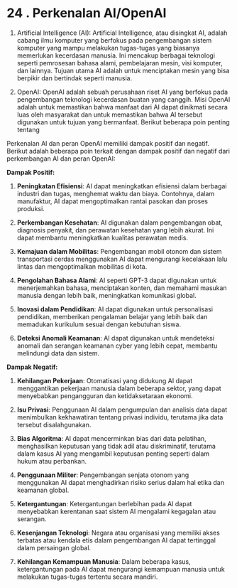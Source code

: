 # 24 . Perkenalan AI/OpenAI

1. Artificial Intelligence (AI):
   Artificial Intelligence, atau disingkat AI, adalah cabang ilmu komputer yang berfokus pada pengembangan sistem komputer yang mampu melakukan tugas-tugas yang biasanya memerlukan kecerdasan manusia. Ini mencakup berbagai teknologi seperti pemrosesan bahasa alami, pembelajaran mesin, visi komputer, dan lainnya. Tujuan utama AI adalah untuk menciptakan mesin yang bisa berpikir dan bertindak seperti manusia.

2. OpenAI:
   OpenAI adalah sebuah perusahaan riset AI yang berfokus pada pengembangan teknologi kecerdasan buatan yang canggih. Misi OpenAI adalah untuk memastikan bahwa manfaat dari AI dapat dinikmati secara luas oleh masyarakat dan untuk memastikan bahwa AI tersebut digunakan untuk tujuan yang bermanfaat. Berikut beberapa poin penting tentang

Perkenalan AI dan peran OpenAI memiliki dampak positif dan negatif. Berikut adalah beberapa poin terkait dengan dampak positif dan negatif dari perkembangan AI dan peran OpenAI:

**Dampak Positif:**

1. **Peningkatan Efisiensi**: AI dapat meningkatkan efisiensi dalam berbagai industri dan tugas, menghemat waktu dan biaya. Contohnya, dalam manufaktur, AI dapat mengoptimalkan rantai pasokan dan proses produksi.

2. **Perkembangan Kesehatan**: AI digunakan dalam pengembangan obat, diagnosis penyakit, dan perawatan kesehatan yang lebih akurat. Ini dapat membantu meningkatkan kualitas perawatan medis.

3. **Kemajuan dalam Mobilitas**: Pengembangan mobil otonom dan sistem transportasi cerdas menggunakan AI dapat mengurangi kecelakaan lalu lintas dan mengoptimalkan mobilitas di kota.

4. **Pengolahan Bahasa Alami**: AI seperti GPT-3 dapat digunakan untuk menerjemahkan bahasa, menciptakan konten, dan memahami masukan manusia dengan lebih baik, meningkatkan komunikasi global.

5. **Inovasi dalam Pendidikan**: AI dapat digunakan untuk personalisasi pendidikan, memberikan pengalaman belajar yang lebih baik dan memadukan kurikulum sesuai dengan kebutuhan siswa.

6. **Deteksi Anomali Keamanan**: AI dapat digunakan untuk mendeteksi anomali dan serangan keamanan cyber yang lebih cepat, membantu melindungi data dan sistem.

**Dampak Negatif:**

1. **Kehilangan Pekerjaan**: Otomatisasi yang didukung AI dapat menggantikan pekerjaan manusia dalam beberapa sektor, yang dapat menyebabkan pengangguran dan ketidaksetaraan ekonomi.

2. **Isu Privasi**: Penggunaan AI dalam pengumpulan dan analisis data dapat menimbulkan kekhawatiran tentang privasi individu, terutama jika data tersebut disalahgunakan.

3. **Bias Algoritma**: AI dapat mencerminkan bias dari data pelatihan, menghasilkan keputusan yang tidak adil atau diskriminatif, terutama dalam kasus AI yang mengambil keputusan penting seperti dalam hukum atau perbankan.

4. **Penggunaan Militer**: Pengembangan senjata otonom yang menggunakan AI dapat menghadirkan risiko serius dalam hal etika dan keamanan global.

5. **Ketergantungan**: Ketergantungan berlebihan pada AI dapat menyebabkan kerentanan saat sistem AI mengalami kegagalan atau serangan.

6. **Kesenjangan Teknologi**: Negara atau organisasi yang memiliki akses terbatas atau kendala etis dalam pengembangan AI dapat tertinggal dalam persaingan global.

7. **Kehilangan Kemampuan Manusia**: Dalam beberapa kasus, ketergantungan pada AI dapat mengurangi kemampuan manusia untuk melakukan tugas-tugas tertentu secara mandiri.
